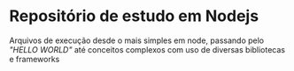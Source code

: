 # Repositório de estudo em Nodejs

Arquivos de execução desde o mais simples em node, passando pelo *"HELLO WORLD"* até conceitos complexos com uso de diversas bibliotecas e frameworks
